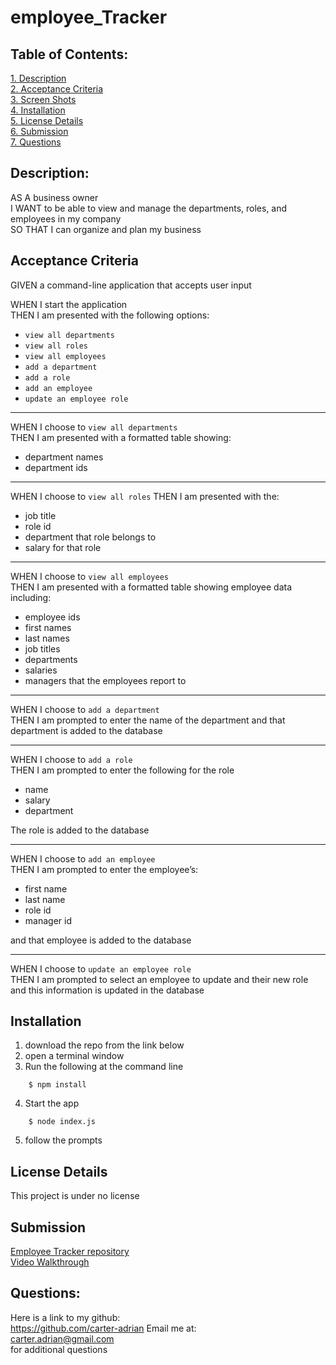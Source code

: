 # employee_Tracker


 ## Table of Contents:  

[1. Description](#Description)  
[2. Acceptance Criteria](#Acceptance-Criteria)  
[3. Screen Shots](#Screen_Shots)  
[4. Installation](#Installation)  
[5. License Details](#License-Details)  
[6. Submission](#Submission)   
[7. Questions](#Questions)  

## Description:  

AS A business owner  
I WANT to be able to view and manage the departments, roles, and employees in my company  
SO THAT I can organize and plan my business

## Acceptance Criteria  

GIVEN a command-line application that accepts user input

WHEN I start the application  
THEN I am presented with the following options:
- `view all departments`
- `view all roles`
- `view all employees`
- `add a department`
- `add a role`
- `add an employee`
- `update an employee role`
---
WHEN I choose to `view all departments`  
THEN I am presented with a formatted table showing:  
- department names
- department ids
---
WHEN I choose to `view all roles`
THEN I am presented with the:
- job title
- role id
- department that role belongs to
- salary for that role
---
WHEN I choose to `view all employees`  
THEN I am presented with a formatted table showing employee data including:  
- employee ids 
- first names 
- last names 
- job titles
- departments
- salaries 
- managers that the employees report to
---
WHEN I choose to `add a department`  
THEN I am prompted to enter the name of the department and that department is added to the database  

---

WHEN I choose to `add a role`  
THEN I am prompted to enter the following for the role
- name 
- salary
- department  

The role is added to the database  

---
WHEN I choose to `add an employee`  
THEN I am prompted to enter the employee’s:  
- first name
- last name
- role id
- manager id  

and that employee is added to the database  

---
WHEN I choose to `update an employee role`  
THEN I am prompted to select an employee to update and their new role and this information is updated in the database 


## Installation
1. download the repo from the link below  
2. open a terminal window  
3. Run the following at the command line
```
    $ npm install
```
4. Start the app
```
    $ node index.js
```
5. follow the prompts 


## License Details  
This project is under no license

## Submission  
[Employee Tracker repository](https://github.com/carter-adrian/employee_Tracker)  
[Video Walkthrough](https://drive.google.com/file/d/19vQzqdZoj5RltUZLKxxYFYu1RugZkZOD/view)  

## Questions:  
 Here is a link to my github:  
https://github.com/carter-adrian
 Email me at:  
carter.adrian@gmail.com  
for additional questions